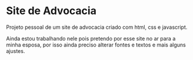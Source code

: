 # Site de Advocacia

Projeto pessoal de um site de advocacia criado com html, css e javascript.

Ainda estou trabalhando nele pois pretendo por esse site no ar para a minha esposa,
por isso ainda preciso alterar fontes e textos e mais alguns ajustes.
